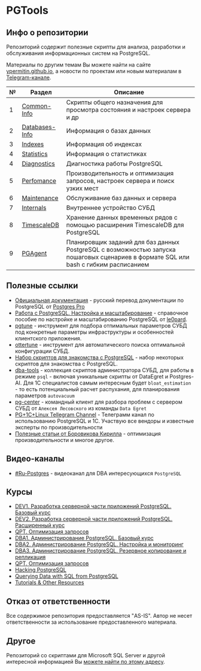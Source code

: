 # PGTools

## Инфо о репозитории

Репозиторий содержит полезные скрипты для анализа, разработки и обслуживания информационных систем на PostgreSQL. 

Материалы по другим темам Вы можете найти на сайте [ypermitin.github.io](https://ypermitin.github.io/), а новости по проектам или новым материалам в [Telegram-канале](https://t.me/TinyDevVault).

| № | Раздел | Описание |
| - | ------ | -------- |
| 1 | [Common-Info](PG-Common-Info) | Cкрипты общего назначения для просмотра состояния и настроек сервера и др |
| 2 | [Databases-Info](PG-Databases-Info) | Информация о базах данных |
| 3 | [Indexes](PG-Indexes) | Информация об индексах |
| 4 | [Statistics](PG-Statistics) | Информация о статистиках |
| 4 | [Diagnostics](PG-Diagnostics) | Диагностика работы PostgreSQL |
| 5 | [Perfomance](PG-Perfomance) | Производительность и оптимизация запросов, настроек сервера и поиск узких мест |
| 6 | [Maintenance](PG-Maintenance) | Обслуживание баз данных и сервера |
| 7 | [Internals](PG-Internals) | Внутреннее устройство СУБД |
| 8 | [TimescaleDB](PG-TimescaleDB) | Хранение данных временных рядов с помощью расширения TimescaleDB для PostgreSQL |
| 9 | [PGAgent](PG-Agent) | Планировщик заданий для баз данных PostgreSQL с возможностью запуска пошаговых сценариев в формате SQL или bash с гибким расписанием |

## Полезные ссылки

* [Официальная документация](https://postgrespro.ru/docs/postgresql) - русский перевод документации по PostgreSQL от [Postgres Pro](https://postgrespro.ru/)
* [Работа с PostgreSQL. Настройка и масштабирование](https://postgresql.leopard.in.ua/) - справочное пособие по настройке и масштабированию PostgreSQL от [le0pard](https://github.com/le0pard/).
* [pgtune](https://pgtune.leopard.in.ua/#/) - инструмент для подбора отпимальных параметров СУБД под конкретные параметры инфраструктуры и особенностей клиентского приложения.
* [ottertune](https://github.com/cmu-db/ottertune) - инструмент для автоматического поиска оптимальной конфигурации СУБД.
* [Набор скриптов для знакомства с PostgreSQL](https://infostart.ru/public/1148863/) - набор некоторых скриптов для знакомства с PostgreSQL.
* [dba-tools](https://github.com/NikolayS/postgres_dba) - коллекция скриптов администратора СУБД, для работы в режиме `psql` - включая уникальные скрипты от DataEgret и Postgres-AI. Для 1С специалистов самым интересным будет `bloat_estimation` - то есть потенциальный расчет распухания, для планирования параметров `autovacuum`
* [pg-center](https://github.com/lesovsky/pgcenter) - командный клиент для разбора проблем с сервером СУБД от `Алексея Лесовского` из команды `Data Egret`
* [PG+1C+Linux Tellegram Channel](https://t.me/PostgreSQL_1C_Linux) - Телеграмм канал по использованию PostgreSQL и 1С. Участвую все вендоры и известные эксперты по производительности
* [Полезные статьи от Боровикова Кирилла](https://habr.com/ru/users/Kilor/) - оптимизация производительности и многое другое.

## Видео-каналы

* [#Ru-Postgres](https://www.youtube.com/c/RuPostgres/featured) - видеоканал для DBA интересующихся `PostgreSQL`

## Курсы

* [DEV1. Разработка серверной части приложений PostgreSQL. Базовый курс](https://postgrespro.ru/education/courses/DEV1)
* [DEV2. Разработка серверной части приложений PostgreSQL. Расширенный курс](https://postgrespro.ru/education/courses/DEV2)
* [QPT. Оптимизация запросов](https://postgrespro.ru/education/courses/QPT)
* [DBA1. Администрирование PostgreSQL. Базовый курс](https://postgrespro.ru/education/courses/DBA1)
* [DBA2. Администрирование PostgreSQL. Настройка и мониторинг](https://postgrespro.ru/education/courses/DBA2)
* [DBA3. Администрирование PostgreSQL. Резервное копирование и репликация](https://postgrespro.ru/education/courses/DBA3)
* [QPT. Оптимизация запросов](https://postgrespro.ru/education/courses/QPT)
* [Hacking PostgreSQL](https://postgrespro.ru/education/courses/hacking)
* [Querying Data with SQL from PostgreSQL](https://www.pluralsight.com/paths/querying-data-with-sql-from-postgresql)
* [Tutorials & Other Resources](https://www.postgresql.org/docs/online-resources/)

## Отказ от ответственности

Все содержимое репозитория предоставляется "AS-IS". Автор не несет ответственности за использование предоставленного материала.

## Другое

Репозиторий со скриптами для Microsoft SQL Server и другой интересной информацией Вы [можете найти по этому адресу](https://github.com/YPermitin/SQLServerTools).
